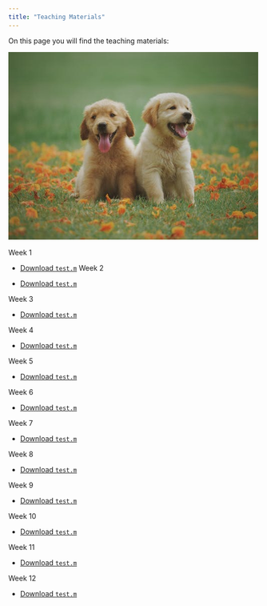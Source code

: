 ```yaml
---
title: "Teaching Materials"
---
```


On this page you will find the teaching materials:

![Picture of a dog.](Picture_1.jpg)

Week 1
- [Download `test.m`](test_2020.m)
Week 2

- [Download `test.m`](test_2020.m)

Week 3
- [Download `test.m`](test_2020.m)

Week 4
- [Download `test.m`](test_2020.m)

Week 5
- [Download `test.m`](test_2020.m)

Week 6
- [Download `test.m`](test_2020.m)

Week 7
- [Download `test.m`](test_2020.m)

Week 8
- [Download `test.m`](test_2020.m)

Week 9
- [Download `test.m`](test_2020.m)

Week 10
- [Download `test.m`](test_2020.m)

Week 11
- [Download `test.m`](test_2020.m)

Week 12
- [Download `test.m`](test_2020.m)